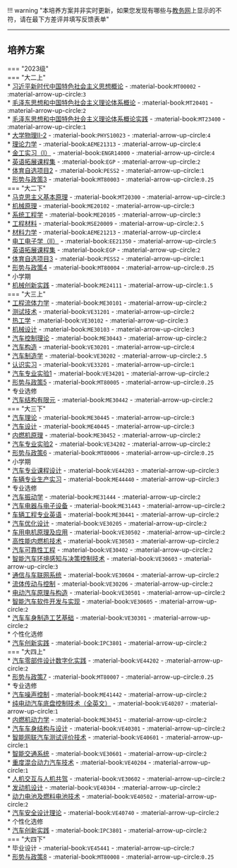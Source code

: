 !!! warning "本培养方案并非实时更新，如果您发现有哪些与[教务网](https://my.cqu.edu.cn)上显示的不符，请在最下方差评并填写反馈表单"

---

## 培养方案  

=== "2023级"  
    === "大二上"  
        * [习近平新时代中国特色社会主义思想概论](../../../课程/习近平新时代中国特色社会主义思想概论.md) - :material-book:`MT00002` - :material-arrow-up-circle:`3`  
        * [毛泽东思想和中国特色社会主义理论体系概论](../../../课程/毛泽东思想和中国特色社会主义理论体系概论.md) - :material-book:`MT20401` - :material-arrow-up-circle:`2`  
        * [毛泽东思想和中国特色社会主义理论体系概论实践](../../../课程/毛泽东思想和中国特色社会主义理论体系概论实践.md) - :material-book:`MT23400` - :material-arrow-up-circle:`1`  
        * [大学物理Ⅱ-2](../../../课程/大学物理.md) - :material-book:`PHYS10023` - :material-arrow-up-circle:`4`  
        * [理论力学](../../../课程/理论力学.md) - :material-book:`AEME21313` - :material-arrow-up-circle:`4`  
        * [金工实习（Ⅰ）](../../../课程/金工实习.md) - :material-book:`ENGR14000` - :material-arrow-up-circle:`4`  
        * [英语拓展课程集](../../../课程/英语.md) - :material-book:`EGP` - :material-arrow-up-circle:`2`  
        * [体育自选项目2](../../../课程/体育/index.md) - :material-book:`PESS2` - :material-arrow-up-circle:`1`  
        * [形势与政策3](../../../课程/形势与政策.md) - :material-book:`MT80003` - :material-arrow-up-circle:`0.25`  
    === "大二下"  
        * [马克思主义基本原理](../../../课程/马克思主义基本原理.md) - :material-book:`MT20300` - :material-arrow-up-circle:`3`  
        * [机械原理](../../../课程/机械原理.md) - :material-book:`ME20102` - :material-arrow-up-circle:`3`  
        * [系统工程学](../../../课程/系统工程学.md) - :material-book:`ME20105` - :material-arrow-up-circle:`3`  
        * [工程材料](../../../课程/工程材料.md) - :material-book:`MSE20009` - :material-arrow-up-circle:`2.5`  
        * [材料力学](../../../课程/材料力学.md) - :material-book:`AEME21213` - :material-arrow-up-circle:`4`  
        * [电工电子学（Ⅱ）](../../../课程/电工电子学.md) - :material-book:`EE21350` - :material-arrow-up-circle:`5`  
        * [英语拓展课程集](../../../课程/英语.md) - :material-book:`EGP` - :material-arrow-up-circle:`2`  
        * [体育自选项目3](../../../课程/体育/index.md) - :material-book:`PESS2` - :material-arrow-up-circle:`1`  
        * [形势与政策4](../../../课程/形势与政策.md) - :material-book:`MT80004` - :material-arrow-up-circle:`0.25`  
        * 小学期  
            * [机械创新实践](../../../课程/机械创新实践.md) - :material-book:`ME24111` - :material-arrow-up-circle:`1.5`  
    === "大三上"  
        * [工程流体力学](../../../课程/工程流体力学.md) - :material-book:`ME30101` - :material-arrow-up-circle:`2`  
        * [测试技术](../../../课程/测试技术.md) - :material-book:`VE31201` - :material-arrow-up-circle:`2`  
        * [热工学](../../../课程/热工学.md) - :material-book:`VE30102` - :material-arrow-up-circle:`3`  
        * [机械设计](../../../课程/机械设计.md) - :material-book:`ME30103` - :material-arrow-up-circle:`3`  
        * [汽车控制理论](../../../课程/汽车控制理论.md) - :material-book:`ME30443` - :material-arrow-up-circle:`2`  
        * [汽车构造](../../../课程/汽车构造.md) - :material-book:`VE30201` - :material-arrow-up-circle:`4`  
        * [汽车制造学](../../../课程/汽车制造学.md) - :material-book:`VE30202` - :material-arrow-up-circle:`2.5`  
        * [认识实习](../../../课程/认识实习.md) - :material-book:`VE33201` - :material-arrow-up-circle:`1`  
        * [汽车专业实验1](../../../课程/汽车专业实验.md) - :material-book:`VE34201` - :material-arrow-up-circle:`2`  
        * [形势与政策5](../../../课程/形势与政策.md) - :material-book:`MT80005` - :material-arrow-up-circle:`0.25`  
        * 专业选修  
            * [汽车结构有限元](../../../课程/汽车结构有限元.md) - :material-book:`ME30442` - :material-arrow-up-circle:`2`  
    === "大三下"  
        * [汽车理论](../../../课程/汽车理论.md) - :material-book:`ME30445` - :material-arrow-up-circle:`3`  
        * [汽车设计](../../../课程/汽车设计.md) - :material-book:`ME40445` - :material-arrow-up-circle:`3`  
        * [内燃机原理](../../../课程/内燃机原理.md) - :material-book:`ME30452` - :material-arrow-up-circle:`2`  
        * [汽车专业实验2](../../../课程/汽车专业实验.md) - :material-book:`VE34202` - :material-arrow-up-circle:`2`  
        * [形势与政策6](../../../课程/形势与政策.md) - :material-book:`MT80006` - :material-arrow-up-circle:`0.25`  
        * 小学期  
            * [汽车专业课程设计](../../../课程/汽车专业课程设计.md) - :material-book:`VE44203` - :material-arrow-up-circle:`3`  
            * [车辆专业生产实习](../../../课程/车辆专业生产实习.md) - :material-book:`ME44440` - :material-arrow-up-circle:`3`  
        * 专业选修  
            * [汽车振动学](../../../课程/汽车振动学.md) - :material-book:`ME31444` - :material-arrow-up-circle:`2`  
            * [汽车电器与电子设备](../../../课程/汽车电器与电子设备.md) - :material-book:`ME31443` - :material-arrow-up-circle:`2`  
            * [车辆工程专业英语](../../../课程/车辆工程专业英语.md) - :material-book:`ME30441` - :material-arrow-up-circle:`2`  
            * [汽车优化设计](../../../课程/汽车优化设计.md) - :material-book:`VE30205` - :material-arrow-up-circle:`2`  
            * [车用电机原理及应用](../../../课程/车用电机原理及应用.md) - :material-book:`VE30502` - :material-arrow-up-circle:`2`  
            * [高性能内燃机技术](../../../课程/高性能内燃机技术.md) - :material-book:`VE30503` - :material-arrow-up-circle:`2`  
            * [汽车可靠性工程](../../../课程/汽车可靠性工程.md) - :material-book:`VE30402` - :material-arrow-up-circle:`2`  
            * [智能汽车环境感知与决策控制技术](../../../课程/智能汽车环境感知与决策控制技术.md) - :material-book:`VE30603` - :material-arrow-up-circle:`3`  
            * [通信与车联网系统](../../../课程/通信与车联网系统.md) - :material-book:`VE30604` - :material-arrow-up-circle:`2`  
            * [流体传动与控制](../../../课程/流体传动与控制.md) - :material-book:`VE30206` - :material-arrow-up-circle:`2`  
            * [电动汽车原理与构造](../../../课程/电动汽车原理与构造.md) - :material-book:`VE30501` - :material-arrow-up-circle:`2`  
            * [智能汽车软件开发与实现](../../../课程/智能汽车软件开发与实现.md) - :material-book:`VE30605` - :material-arrow-up-circle:`2`  
            * [汽车车身制造工艺基础](../../../课程/汽车车身制造工艺基础.md) - :material-book:`VE30301` - :material-arrow-up-circle:`2`  
        * 个性化选修  
            * [汽车创新实践](../../../课程/汽车创新实践.md) - :material-book:`IPC3801` - :material-arrow-up-circle:`2`  
    === "大四上"  
        * [汽车零部件设计数字化实践](../../../课程/汽车零部件设计数字化实践.md) - :material-book:`VE44202` - :material-arrow-up-circle:`2`  
        * [形势与政策7](../../../课程/形势与政策.md) - :material-book:`MT80007` - :material-arrow-up-circle:`0.25`  
        * 专业选修  
            * [汽车噪声控制](../../../课程/汽车噪声控制.md) - :material-book:`ME41442` - :material-arrow-up-circle:`2`  
            * [纯电动汽车底盘控制技术（全英文）](../../../课程/纯电动汽车底盘控制技术.md) - :material-book:`VE40207` - :material-arrow-up-circle:`1`  
            * [内燃机动力学](../../../课程/内燃机动力学.md) - :material-book:`ME30451` - :material-arrow-up-circle:`2`  
            * [汽车车身结构与设计](../../../课程/汽车车身结构与设计.md) - :material-book:`VE40301` - :material-arrow-up-circle:`2`  
            * [智能网联汽车测试评价技术](../../../课程/智能网联汽车测试评价技术.md) - :material-book:`VE40601` - :material-arrow-up-circle:`1`  
            * [智能交通系统](../../../课程/智能交通系统.md) - :material-book:`VE30601` - :material-arrow-up-circle:`2`  
            * [重度混合动力汽车技术](../../../课程/重度混合动力汽车技术.md) - :material-book:`VE40204` - :material-arrow-up-circle:`1`  
            * [人机交互与人机共驾](../../../课程/人机交互与人机共驾.md) - :material-book:`VE30602` - :material-arrow-up-circle:`2`  
            * [发动机设计](../../../课程/发动机设计.md) - :material-book:`VE40304` - :material-arrow-up-circle:`2`  
            * [动力电池及燃料电池技术](../../../课程/动力电池及燃料电池技术.md) - :material-book:`VE40502` - :material-arrow-up-circle:`2`  
            * [汽车安全设计理论](../../../课程/汽车安全设计理论.md) - :material-book:`VE40740` - :material-arrow-up-circle:`2`  
        * 个性化选修  
            * [汽车创新实践](../../../课程/汽车创新实践.md) - :material-book:`IPC3801` - :material-arrow-up-circle:`2`  
    === "大四下"  
        * 毕业设计 - :material-book:`VE45441` - :material-arrow-up-circle:`7`  
        * [形势与政策8](../../../课程/形势与政策.md) - :material-book:`MT80008` - :material-arrow-up-circle:`0.25`  